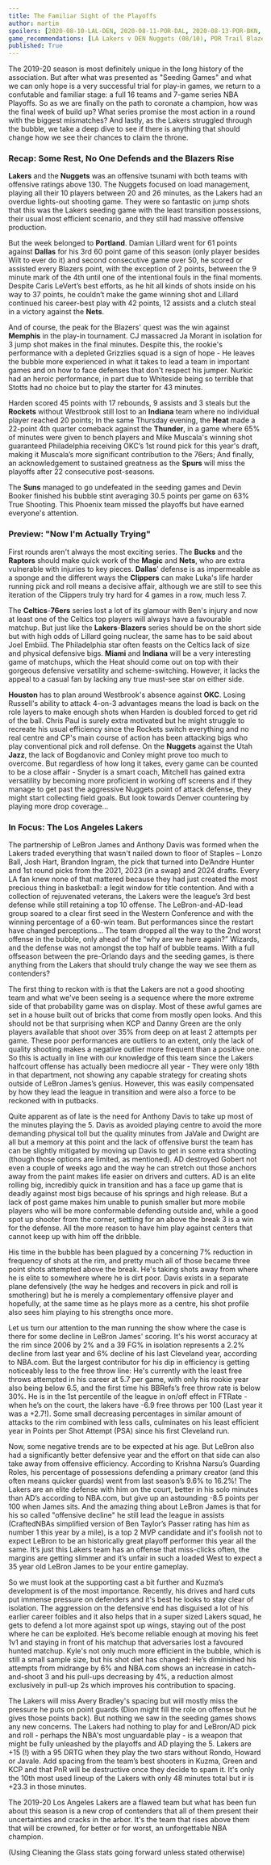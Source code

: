 ```yaml
---
title: The Familiar Sight of the Playoffs
author: martim
spoilers: [2020-08-10-LAL-DEN, 2020-08-11-POR-DAL, 2020-08-13-POR-BKN, 2020-08-15-POR-MEM, 2020-08-12-IND-HOU, 2020-08-12-MIA-OKC]
game_recommendations: [LA Lakers v DEN Nuggets (08/10), POR Trail Blazers v DAL Mavericks (08/11), POR Trail Blazers v BRK Nets (08/13), POR Trail Blazers v MEM Grizzlies (08/15)]
published: True
---
```


The 2019-20 season is most definitely unique in the long history of the association. But after what was presented as "Seeding Games" and what we can only hope is a very successful trial for play-in games, we return to a confutable and familiar stage: a full 16 teams and 7-game series NBA Playoffs. So as we are finally on the path to coronate a champion, how was the final week of build up? What series promise the most action in a round with the biggest mismatches? And lastly, as the Lakers struggled through the bubble, we take a deep dive to see if there is anything that should change how we see their chances to claim the throne.

<!--spoilers-->

### Recap: Some Rest, No One Defends and the Blazers Rise

**Lakers** and the **Nuggets** was an offensive tsunami with both teams with offensive ratings above 130. The Nuggets focused on load management, playing all their 10 players between 20 and 26 minutes, as the Lakers had an overdue lights-out shooting game. They were so fantastic on jump shots that this was the Lakers seeding game with the least transition possessions, their usual most efficient scenario, and they still had massive offensive production.

But the week belonged to **Portland**. Damian Lillard went for 61 points against **Dallas** for his 3rd 60 point game of this season (only player besides Wilt to ever do it) and second consecutive game over 50, he scored or assisted every Blazers point, with the exception of 2 points, between the 9 minute mark of the 4th until one of the intentional fouls in the final moments. Despite Caris LeVert’s best efforts, as he hit all kinds of shots inside on his way to 37 points, he couldn’t make the game winning shot and Lillard continued his career-best play with 42 points, 12 assists and a clutch steal in a victory against the **Nets**.

And of course, the peak for the Blazers' quest was the win against **Memphis** in the play-in tournament. CJ massacred Ja Morant in isolation for 3 jump shot makes in the final minutes. Despite this, the rookie's performance with a depleted Grizzlies squad is a sign of hope - He leaves the bubble more experienced in what it takes to lead a team in important games and on how to face defenses that don't respect his jumper. Nurkic had an heroic performance, in part due to Whiteside being so terrible that Stotts had no choice but to play the starter for 43 minutes.

Harden scored 45 points with 17 rebounds, 9 assists and 3 steals but the **Rockets** without Westbrook still lost to an **Indiana** team where no individual player reached 20 points; In the same Thursday evening, the **Heat** made a 22-point 4th quarter comeback against the **Thunder**, in a game where 65% of minutes were given to bench players and Mike Muscala's winning shot guaranteed Philadelphia receiving OKC’s 1st round pick for this year's draft, making it Muscala’s more significant contribution to the 76ers; And finally, an acknowledgement to sustained greatness as the **Spurs** will miss the playoffs after 22 consecutive post-seasons.

The **Suns** managed to go undefeated in the seeding games and Devin Booker finished his bubble stint averaging 30.5 points per game on 63% True Shooting. This Phoenix team missed the playoffs but have earned everyone's attention.

### Preview: "Now I'm Actually Trying"

First rounds aren't always the most exciting series. The **Bucks** and the **Raptors** should make quick work of the **Magic** and **Nets**, who are extra vulnerable with injuries to key pieces. **Dallas**' defense is as impermeable as a sponge and the different ways the **Clippers** can make Luka's life harder running pick and roll means a decisive affair, although we are still to see this iteration of the Clippers truly try hard for 4 games in a row, much less 7.

The **Celtics**-**76ers** series lost a lot of its glamour with Ben's injury and now at least one of the Celtics top players will always have a favourable matchup. But just like the **Lakers**-**Blazers** series should be on the short side but with high odds of Lillard going nuclear, the same has to be said about Joel Embiid. The Philadelphia star often feasts on the Celtics lack of size and physical defensive bigs. **Miami** and **Indiana** will be a very interesting game of matchups, which the Heat should come out on top with their gorgeous defensive versatility and scheme-switching. However, it lacks the appeal to a casual fan by lacking any true must-see star on either side.

**Houston** has to plan around Westbrook's absence against **OKC**. Losing Russell's ability to attack 4-on-3 advantages means the load is back on the role layers to make enough shots when Harden is doubled forced to get rid of the ball. Chris Paul is surely extra motivated but he might struggle to recreate his usual efficiency since the Rockets switch everything and no real centre and CP's main course of action has been attacking bigs who play conventional pick and roll defense. On the **Nuggets** against the Utah **Jazz**, the lack of Bogdanovic and Conley might prove too much to overcome. But regardless of how long it takes, every game can be counted to be a close affair - Snyder is a smart coach, Mitchell has gained extra versatility by becoming more proficient in working off screens and if they manage to get past the aggressive Nuggets point of attack defense, they might start collecting field goals. But look towards Denver countering by playing more drop coverage...

### In Focus: The Los Angeles Lakers

The partnership of LeBron James and Anthony Davis was formed when the Lakers traded everything that wasn't nailed down to floor of Staples – Lonzo Ball, Josh Hart, Brandon Ingram, the pick that turned into De’Andre Hunter and 1st round picks from the 2021, 2023 (in a swap) and 2024 drafts. Every LA fan knew none of that mattered because they had just created the most precious thing in basketball: a legit window for title contention. And with a collection of rejuvenated veterans, the Lakers were the league’s 3rd best defense while still retaining a top 10 offense. The LeBron-and-AD-lead group soared to a clear first seed in the Western Conference and with the winning percentage of a 60-win team. But performances since the restart have changed perceptions... The team dropped all the way to the 2nd worst offense in the bubble, only ahead of the “why are we here again?” Wizards, and the defense was not amongst the top half of bubble teams. With a full offseason between the pre-Orlando days and the seeding games, is there anything from the Lakers that should truly change the way we see them as contenders?

The first thing to reckon with is that the Lakers are not a good shooting team and what we've been seeing is a sequence where the more extreme side of that probability game was on display. Most of these awful games are set in a house built out of bricks that come from mostly open looks. And this should not be that surprising when KCP and Danny Green are the only players available that shoot over 35% from deep on at least 2 attempts per game. These poor performances are outliers to an extent, only the lack of quality shooting makes a negative outlier more frequent than a positive one. So this is actually in line with our knowledge of this team since the Lakers halfcourt offense has actually been mediocre all year - They were only 18th in that department, not showing any capable strategy for creating shots outside of LeBron James’s genius. However, this was easily compensated by how they lead the league in transition and were also a force to be reckoned with in putbacks.

Quite apparent as of late is the need for Anthony Davis to take up most of the minutes playing the 5. Davis as avoided playing centre to avoid the more demanding physical toll but the quality minutes from JaVale and Dwight are all but a memory at this point and the lack of offensive burst the team has can be slightly mitigated by moving up Davis to get in some extra shooting (though those options are limited, as mentioned). AD destroyed Gobert not even a couple of weeks ago and the way he can stretch out those anchors away from the paint makes life easier on drivers and cutters. AD is an elite rolling big, incredibly quick in transition and has a face up game that is deadly against most bigs because of his springs and high release. But a lack of post game makes him unable to punish smaller but more mobile players who will be more conformable defending outside and, while a good spot up shooter from the corner, settling for an above the break 3 is a win for the defense. All the more reason to have him play against centers that cannot keep up with him off the dribble. 

His time in the bubble has been plagued by a concerning 7% reduction in frequency of shots at the rim, and pretty much all of those became three point shots attempted above the break. He's taking shots away from where he is elite to somewhere where he is dirt poor. Davis exists in a separate plane defensively (the way he hedges and recovers in pick and roll is smothering) but he is merely a complementary offensive player and hopefully, at the same time as he plays more as a centre, his shot profile also sees him playing to his strengths once more.

Let us turn our attention to the man running the show where the case is there for some decline in LeBron James' scoring. It's his worst accuracy at the rim since 2006 by 2% and a 39 FG% in isolation represents a 2.2% decline from last year and 6% decline of his last Cleveland year, according to NBA.com. But the largest contributor for his dip in efficiency is getting noticeably less to the free throw line: He's currently with the least free throws attempted in his career at 5.7 per game, with only his rookie year also being below 6.5, and the first time his BBRefs’s free throw rate is below 30%. He is in the 1st percentile of the league in on/off effect in FTRate - when he’s on the court, the lakers have -6.9 free throws per 100 (Last year it was a +2.7!). Some small decreasing percentages in similar amount of attacks to the rim combined with less calls, culminates on his least efficient year in Points per Shot Attempt (PSA) since his first Cleveland run.

Now, some negative trends are to be expected at his age. But LeBron also had a significantly better defensive year and the effort on that side can also take away from offensive efficiency. According to Krishna Narsu’s Guarding Roles, his percentage of possessions defending a primary creator (and this often means quicker guards) went from last season’s 9.6% to 16.2%! The Lakers are an elite defense with him on the court, better in his solo minutes than AD’s according to NBA.com, but give up an astounding -8.5 points per 100 when James sits. And the amazing thing about LeBron James is that for his so called "offensive decline" he still lead the league in assists (CraftedNBAs simplified version of Ben Taylor’s Passer rating has him as number 1 this year by a mile), is a top 2 MVP candidate and it's foolish not to expect LeBron to be an historically great playoff performer this year all the same. It’s just this Lakers team has an offense that miss-clicks often, the margins are getting slimmer and it’s unfair in such a loaded West to expect a 35 year old LeBron James to be your entire gameplay.

So we must look at the supporting cast a bit further and Kuzma’s development is of the most importance. Recently, his drives and hard cuts put immense pressure on defenders and it's best he looks to stay clear of isolation. The aggression on the defensive end has disguised a lot of his earlier career foibles and it also helps that in a super sized Lakers squad, he gets to defend a lot more against spot up wings, staying out of the post where he can be exploited. He’s become reliable enough at moving his feet 1v1 and staying in front of his matchup that adversaries lost a favoured hunted matchup. Kyle's not only much more efficient in the bubble, which is still a small sample size, but his shot diet has changed: He’s diminished his attempts from midrange by 6% and NBA.com shows an increase in catch-and-shoot 3 and his pull-ups decreasing by 4%, a reduction almost exclusively in pull-up 2s which improves his contribution to spacing.

The Lakers will miss Avery Bradley's spacing but will mostly miss the pressure he puts on point guards (Dion might fill the role on offense but he gives those points back). But nothing we saw in the seeding games shows any new concerns. The Lakers had nothing to play for and LeBron/AD pick and roll - perhaps the NBA's most unguardable play - is a weapon that might be fully unleashed by the playoffs and AD playing the 5. Lakers are +15 (!) with a 95 DRTG when they play the two stars without Rondo, Howard or Javale. Add spacing from the team’s best shooters in Kuzma, Green and KCP and that PnR will be destructive once they decide to spam it. It's only the 10th most used lineup of the Lakers with only 48 minutes total but ir is +23.3 in those minutes.

The 2019-20 Los Angeles Lakers are a flawed team but what has been fun about this season is a new crop of contenders that all of them present their uncertainties and cracks in the arbor. It's the team that rises above them that will be crowned, for better or for worst, an unforgettable NBA champion.

(Using Cleaning the Glass stats going forward unless stated otherwise)
